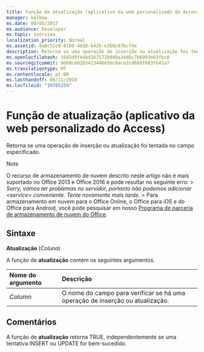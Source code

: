 ```yaml
---
title: Função de atualização (aplicativo da web personalizado do Access)
manager: kelbow
ms.date: 09/05/2017
ms.audience: Developer
ms.topic: overview
localization_priority: Normal
ms.assetid: 8a8c52c9-81b9-4d10-b42b-e360c67bcf4e
description: Retorna se uma operação de inserção ou atualização foi tentada no campo especificado.
ms.openlocfilehash: 1685d9f44bd167571b949a34d6c7b6993e63fbc0
ms.sourcegitcommit: 9d60cd82b5413446e5bc8ace2cd689f683fb41a7
ms.translationtype: MT
ms.contentlocale: pt-BR
ms.lasthandoff: 06/11/2018
ms.locfileid: "19765259"
---
```

# <a name="update-function-access-custom-web-app"></a>Função de atualização (aplicativo da web personalizado do Access)

Retorna se uma operação de inserção ou atualização foi tentada no campo especificado.
  
> [!NOTE]
> O recurso de armazenamento de nuvem descrito neste artigo não é mais suportado no Office 2013 e Office 2016 e pode resultar no seguinte erro: > *Sorry, vamos ter problemas no servidor, portanto não podemos adicionar \<service\> conveniente. Tente novamente mais tarde.* > Para armazenamento em nuvem para o Office Online, o Office para iOS e do Office para Android, você pode pesquisar em nosso [Programa de parceria de armazenamento de nuvem do Office](https://dev.office.com/programs/officecloudstorage). 
  
## <a name="syntax"></a>Sintaxe

 **Atualização** (*Coluna*) 
  
A função de **atualização** contém os seguintes argumentos. 
  
|**Nome do argumento**|**Descrição**|
|:-----|:-----|
| *Column*  <br/> |O nome do campo para verificar se há uma operação de inserção ou atualização.  <br/> |
   
## <a name="remarks"></a>Comentários

A função de **atualização** retorna TRUE, independentemente se uma tentativa INSERT ou UPDATE for bem-sucedido. 
  

